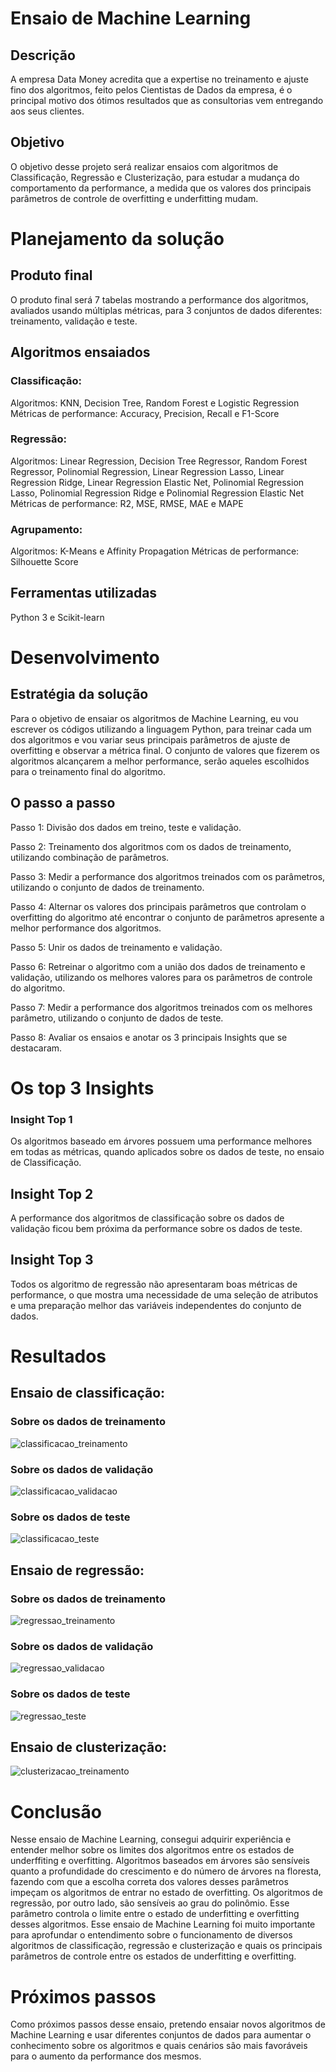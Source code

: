 # Ensaio de Machine Learning
## Descrição
A empresa Data Money acredita que a expertise no treinamento e ajuste
fino dos algoritmos, feito pelos Cientistas de Dados da empresa, é o
principal motivo dos ótimos resultados que as consultorias vem
entregando aos seus clientes.
## Objetivo
O objetivo desse projeto será realizar ensaios com algoritmos de
Classificação, Regressão e Clusterização, para estudar a mudança do
comportamento da performance, a medida que os valores dos principais
parâmetros de controle de overfitting e underfitting mudam.
# Planejamento da solução
## Produto final
O produto final será 7 tabelas mostrando a performance dos algoritmos,
avaliados usando múltiplas métricas, para 3 conjuntos de dados
diferentes: treinamento, validação e teste.
## Algoritmos ensaiados
### Classificação:
Algoritmos: KNN, Decision Tree, Random Forest e Logistic Regression
Métricas de performance: Accuracy, Precision, Recall e F1-Score
### Regressão:
Algoritmos: Linear Regression, Decision Tree Regressor, Random Forest
Regressor, Polinomial Regression, Linear Regression Lasso, Linear
Regression Ridge, Linear Regression Elastic Net, Polinomial Regression
Lasso, Polinomial Regression Ridge e Polinomial Regression Elastic Net
Métricas de performance: R2, MSE, RMSE, MAE e MAPE
### Agrupamento:
Algoritmos: K-Means e Affinity Propagation
Métricas de performance: Silhouette Score
## Ferramentas utilizadas
Python 3 e Scikit-learn
# Desenvolvimento
## Estratégia da solução
Para o objetivo de ensaiar os algoritmos de Machine Learning, eu vou
escrever os códigos utilizando a linguagem Python, para treinar cada um
dos algoritmos e vou variar seus principais parâmetros de ajuste de
overfitting e observar a métrica final.
O conjunto de valores que fizerem os algoritmos alcançarem a melhor
performance, serão aqueles escolhidos para o treinamento final do
algoritmo.
## O passo a passo

Passo 1: Divisão dos dados em treino, teste e validação.

Passo 2: Treinamento dos algoritmos com os dados de treinamento,
utilizando combinação de parâmetros.

Passo 3: Medir a performance dos algoritmos treinados com os parâmetros, utilizando o conjunto de dados de treinamento.

Passo 4: Alternar os valores dos principais parâmetros que controlam o
overfitting do algoritmo até encontrar o conjunto de parâmetros apresente
a melhor performance dos algoritmos.

Passo 5: Unir os dados de treinamento e validação.

Passo 6: Retreinar o algoritmo com a união dos dados de treinamento e
validação, utilizando os melhores valores para os parâmetros de controle
do algoritmo.

Passo 7: Medir a performance dos algoritmos treinados com os melhores
parâmetro, utilizando o conjunto de dados de teste.

Passo 8: Avaliar os ensaios e anotar os 3 principais Insights que se
destacaram.

# Os top 3 Insights
### Insight Top 1
Os algoritmos baseado em árvores possuem uma performance melhores
em todas as métricas, quando aplicados sobre os dados de teste, no
ensaio de Classificação.
## Insight Top 2
A performance dos algoritmos de classificação sobre os dados de
validação ficou bem próxima da performance sobre os dados de teste.
## Insight Top 3
Todos os algoritmo de regressão não apresentaram boas métricas de
performance, o que mostra uma necessidade de uma seleção de atributos
e uma preparação melhor das variáveis independentes do conjunto de
dados.

# Resultados
## Ensaio de classificação:
### Sobre os dados de treinamento
![classificacao_treinamento](
img/classificacao_treinamento.png)
### Sobre os dados de validação
![classificacao_validacao](
img/classificacao_validacao.png)
### Sobre os dados de teste
![classificacao_teste]( img/classificacao_teste.png)
## Ensaio de regressão:
### Sobre os dados de treinamento
![regressao_treinamento]( img/regressao_treinamento.png)
### Sobre os dados de validação
![regressao_validacao]( img/regressao_validacao.png)
### Sobre os dados de teste
![regressao_teste]( img/regressao_teste.png)
## Ensaio de clusterização:
![clusterizacao_treinamento]( img/clusterizacao.png)

# Conclusão
Nesse ensaio de Machine Learning, consegui adquirir experiência e
entender melhor sobre os limites dos algoritmos entre os estados de
underffiting e overfitting.
Algoritmos baseados em árvores são sensíveis quanto a profundidade do
crescimento e do número de árvores na floresta, fazendo com que a
escolha correta dos valores desses parâmetros impeçam os algoritmos de
entrar no estado de overfitting.
Os algoritmos de regressão, por outro lado, são sensíveis ao grau do
polinômio. Esse parâmetro controla o limite entre o estado de underfitting
e overfitting desses algoritmos.
Esse ensaio de Machine Learning foi muito importante para aprofundar o
entendimento sobre o funcionamento de diversos algoritmos de
classificação, regressão e clusterização e quais os principais parâmetros
de controle entre os estados de underfitting e overfitting.
# Próximos passos
Como próximos passos desse ensaio, pretendo ensaiar novos algoritmos
de Machine Learning e usar diferentes conjuntos de dados para aumentar
o conhecimento sobre os algoritmos e quais cenários são mais favoráveis
para o aumento da performance dos mesmos.
